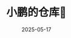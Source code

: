 ---
title: "小鹏的仓库🥝"
date: "2025-05-17"
externalUrl: "https://www.thehsp.cn/"
summary: "分享出来不是拿来给你抄的，而是碰壁的时候给你提供思路的"
showReadingTime: false
weight: 1
_build:
  render: "false"
  list: "local"
---